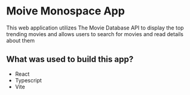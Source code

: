 # Moive Monospace App
This web application utilizes The Movie Database API to display the top trending movies and allows users to search for movies
and read details about them

## What was used to build this app?
- React
- Typescript
- Vite
